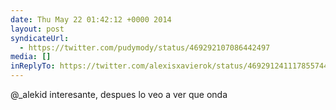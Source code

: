 ```yaml
---
date: Thu May 22 01:42:12 +0000 2014
layout: post
syndicateUrl:
  - https://twitter.com/pudymody/status/469292107086442497
media: []
inReplyTo: https://twitter.com/alexisxavierok/status/469291241117855744
---
```

@_alekid interesante, despues lo veo a ver que onda

